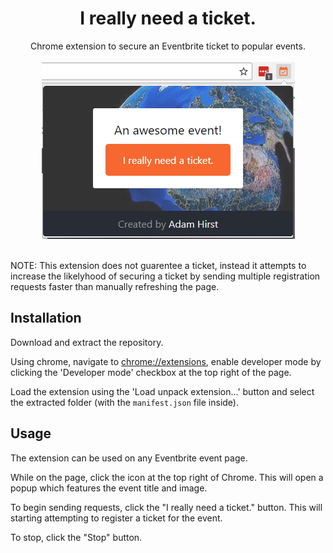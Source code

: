 <div align="center"><h1>I really need a ticket.</h1></div>
<div align="center">Chrome extension to secure an Eventbrite ticket to popular events.</div>
<br>
<div align="center"><img src="https://raw.githubusercontent.com/AdamHirst/IRNAT/master/Screenshots/example.png" /></div>
<br>

NOTE: This extension does not guarentee a ticket, instead it attempts to increase the likelyhood of securing a ticket by sending multiple registration requests faster than manually refreshing the page.

## Installation
Download and extract the repository.

Using chrome, navigate to [chrome://extensions](chrome://extensions), enable developer mode by clicking the 'Developer mode' checkbox at the top right of the page.

Load the extension using the 'Load unpack extension...' button and select the extracted folder (with the `manifest.json` file inside).

## Usage
The extension can be used on any Eventbrite event page.

While on the page, click the icon at the top right of Chrome. This will open a popup which features the event title and image.

To begin sending requests, click the "I really need a ticket." button. This will starting attempting to register a ticket for the event.

To stop, click the "Stop" button.

